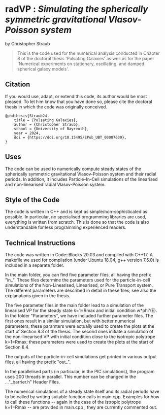 # radVP : *Simulating the spherically symmetric gravitational Vlasov-Poisson system*
by Christopher Straub
> This is the code used for the numerical analysis conducted in Chapter 8 of the doctoral thesis 'Pulsating Galaxies' as well as for the paper 'Numerical experiments on stationary, oscillating, and damped spherical galaxy models'. 

## Citation
If you would use, adapt, or extend this code, its author would be most pleased. To let him know that you have done so, please cite the doctoral thesis in which the code was originally conceived.
```
@phdthesis{Straub24,
    title = {Pulsating Galaxies},
    author = {Christopher Straub},
    school = {University of Bayreuth},
    year = 2024,
    doi = {https://doi.org/10.15495/EPub_UBT_00007639},
}
```

## Uses
The code can be used to numerically compute steady states of the spherically symmetric gravitational Vlasov-Poisson system and their radial periods.
In addition, it includes Particle-In-Cell simulations of the linearised and non-linearised radial Vlasov-Poisson system.

## Style of the Code
The code is written in C++ and is kept as simple/non-sophisticated as possible. In particular, no specialised programming libraries are used, everything is written from scratch. This is done so that the code is also understandable for less programming experienced readers.

## Technical Instructions
The code was written in Code::Blocks 20.03 and compiled with C++17.
A makefile we used for compilation (under Ubuntu 18.04, g++ version 7.5.0) is included in a separate folder.

In the main folder, you can find five parameter files, all having the prefix "in_".
These files determine the parameters used for the particle-in-cell simulations of the Non-Linearised, Linearised, or Pure Transport system.
The different parameters are described in detail in these files; see also the explanations given in the thesis.

The five parameter files in the main folder lead to a simulation of the linearised VP for the steady state k=1=Rmax and initial condition w*phi'(E).
In the folder "Parameters", we have included further parameter files.
The first ones result in a similar simulation, but with better numerical parameters; these paramters were actually used to create the plots at the start of Section 8.3 of the thesis.
The second ones initiate a simulation of the non-linearised VP with initial condition close to the isotropic polytrope k=1=Rmax; these parameters were used to create the plots at the start of Section 8.4.

The outputs of the particle-in-cell simulations get printed in various output files, all having the prefix "out_". 

In the parallelised parts (in particular, in the PIC simulations), the program uses 200 threads in parallel.
This number can be changed in the ..."_barrier.h" Header Files.


The numerical simulations of a steady state itself and its radial periods have to be called by writing suitable function calls in main.cpp.
Examples for how to call these functions -- again in the case of the istropic polytrope k=1=Rmax -- are provided in main.cpp ; they are currently commented out.



